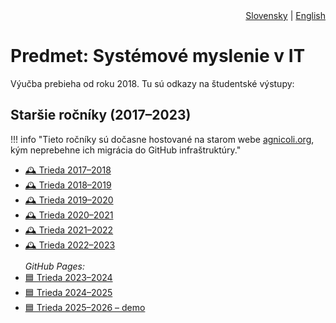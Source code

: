 <div align="right">
  <a href="../../sk/class_SystemThinkingInIT/">Slovensky</a> | <a href="../../en/class_SystemThinkingInIT/">English</a>
</div>

# Predmet: Systémové myslenie v IT

Výučba prebieha od roku 2018. Tu sú odkazy na študentské výstupy:

## Staršie ročníky (2017–2023)

!!! info "Tieto ročníky sú dočasne hostované na starom webe [agnicoli.org](https://agnicoli.org), 
kým neprebehne ich migrácia do GitHub infraštruktúry."
<ul>
  <li><a class="icon-link" href="https://agnicoli.org/_sub/prod/sk/systemove-myslenie-v-it-a-digitalna-fabrikacia/2017-2018/" target="_blank">🕰️ Trieda 2017–2018</a></li>
  <li><a class="icon-link" href="https://agnicoli.org/_sub/prod/sk/systemove-myslenie-v-it-a-digitalna-fabrikacia/2018-2019/" target="_blank">🕰️ Trieda 2018–2019</a></li>
  <li><a class="icon-link" href="https://agnicoli.org/_sub/prod/sk/systemove-myslenie-v-it-a-digitalna-fabrikacia/2019-2020/" target="_blank">🕰️ Trieda 2019–2020</a></li>
  <li><a class="icon-link" href="https://agnicoli.org/_sub/prod/sk/systemove-myslenie-v-it-a-digitalna-fabrikacia/2020-2021/" target="_blank">🕰️ Trieda 2020–2021</a></li>
  <li><a class="icon-link" href="https://agnicoli.org/_sub/prod/sk/systemove-myslenie-v-it-a-digitalna-fabrikacia/2021-2022/" target="_blank">🕰️ Trieda 2021–2022</a></li>
  <li><a class="icon-link" href="https://agnicoli.org/_sub/prod/sk/systemove-myslenie-v-it-a-digitalna-fabrikacia/2022-2023/" target="_blank">🕰️ Trieda 2022–2023</a></li>

  <li style="list-style: none; font-style: italic; margin-top: 0.8em;">GitHub Pages:</li>

  <li><a class="icon-link" href="https://06-sth-projects.github.io/repo_sthdf-2023-2024/" target="_blank">🟦 Trieda 2023–2024</a></li>
  <li><a class="icon-link" href="https://06-sth-projects.github.io/repo_sthdf_2024-2025/" target="_blank">🟦 Trieda 2024–2025</a></li>
  <li><a class="icon-link" href="https://06-sth-projects.github.io/repo_sthdf_2025-2026/" target="_blank">🟦 Trieda 2025–2026 – demo</a></li>
</ul>
